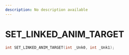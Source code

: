 ```yaml
---
description: No description available 
---
```


# SET_LINKED_ANIM_TARGET

```cpp
int SET_LINKED_ANIM_TARGET(int _Unk0, int _Unk1);
```